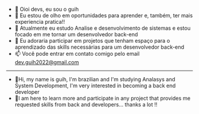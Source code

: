 - 👋 Oioi devs, eu sou o guih
- 👀 Eu estou de olho em oportunidades para aprender e, também, ter mais experiencia pratica!!
- 🌱 Atualmente eu estudo Analise e desenvolvimento de sistemas e estou focado em me tornar um desenvolvedor back-end
- 💞️ Eu adoraria participar em projetos que tenham espaço para o aprendizado das skills necessárias para um desenvolvedor back-end
- 📫 Você pode entrar em contato comigo pelo email dev.guih2022@gmail.com
--------------------
- 🤝Hi, my name is guih, I'm brazilian and I'm studying Analasys and System Development, I'm very interested in becoming a back end developer
- 🖖I am here to learn more and participate in any project that provides me requested skills from back and developers... thanks a lot !!
